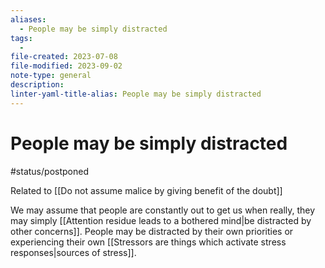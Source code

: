 ```yaml
---
aliases:
  - People may be simply distracted
tags:
  - 
file-created: 2023-07-08
file-modified: 2023-09-02
note-type: general
description: 
linter-yaml-title-alias: People may be simply distracted
---
```


# People may be simply distracted

#status/postponed

Related to [[Do not assume malice by giving benefit of the doubt]]

We may assume that people are constantly out to get us when really, they may simply [[Attention residue leads to a bothered mind|be distracted by other concerns]]. People may be distracted by their own priorities or experiencing their own [[Stressors are things which activate stress responses|sources of stress]].

